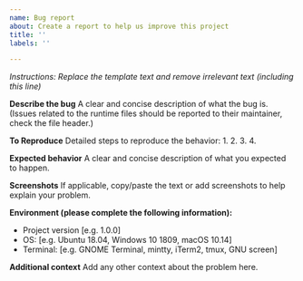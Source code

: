 ```yaml
---
name: Bug report
about: Create a report to help us improve this project
title: ''
labels: ''

---
```


_Instructions: Replace the template text and remove irrelevant text (including this line)_

**Describe the bug**
A clear and concise description of what the bug is.
(Issues related to the runtime files should be reported to their maintainer, check the file header.)

**To Reproduce**
Detailed steps to reproduce the behavior:
1. 
2. 
3. 
4. 

**Expected behavior**
A clear and concise description of what you expected to happen.

**Screenshots**
If applicable, copy/paste the text or add screenshots to help explain your problem.

**Environment (please complete the following information):**
 - Project version [e.g. 1.0.0]
 - OS: [e.g. Ubuntu 18.04, Windows 10 1809, macOS 10.14]
 - Terminal: [e.g. GNOME Terminal, mintty, iTerm2, tmux, GNU screen]

**Additional context**
Add any other context about the problem here.
